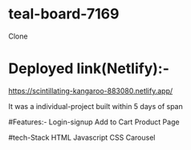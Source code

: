 # teal-board-7169
Clone

# Deployed link(Netlify):-
https://scintillating-kangaroo-883080.netlify.app/


It was a individual-project built within 5 days of span

#Features:-
Login-signup
Add to Cart
Product Page


#tech-Stack
HTML
Javascript
CSS
Carousel
